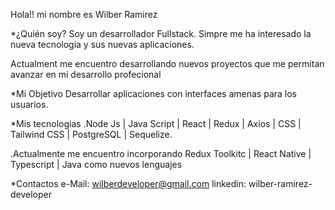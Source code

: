 Hola!! mi nombre es Wilber Ramirez

*¿Quién soy?
Soy un desarrollador Fullstack. Simpre me ha interesado la nueva tecnologia y sus nuevas aplicaciones.

Actualment me encuentro desarrollando nuevos proyectos que me permitan avanzar en mi desarrollo profecional

*Mi Objetivo
Desarrollar aplicaciones con interfaces amenas para los usuarios.

*Mis tecnologias
.Node Js | Java Script | React | Redux | Axios | CSS | Tailwind CSS | PostgreSQL | Sequelize.

.Actualmente me encuentro incorporando Redux Toolkitc | React Native | Typescript | Java como nuevos lenguajes

*Contactos
e-Mail: wilberdeveloper@gmail.com
linkedin: wilber-ramirez-developer


